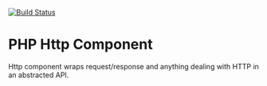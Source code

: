 [![Build Status](https://travis-ci.org/pkj/http.png?branch=master)](http://travis-ci.org/pkj/http)


# PHP Http Component

Http component wraps request/response and anything dealing with HTTP in an abstracted API.





